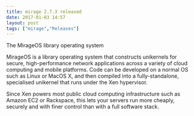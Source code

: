 ```yaml
---
title: mirage 2.7.3 released
date: 2017-01-03 14:57
layout: post
tags: ["mirage","Releases"]
---
```


The MirageOS library operating system


MirageOS is a library operating system that constructs unikernels for
secure, high-performance network applications across a variety of
cloud computing and mobile platforms. Code can be developed on a
normal OS such as Linux or MacOS X, and then compiled into a
fully-standalone, specialised unikernel that runs under the Xen
hypervisor.

Since Xen powers most public cloud computing infrastructure such as
Amazon EC2 or Rackspace, this lets your servers run more cheaply,
securely and with finer control than with a full software stack.

